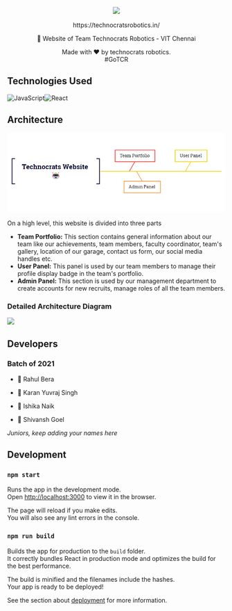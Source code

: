<p align="center">
  <img src="https://github.com/technocrats-robotics/tcr-website/blob/main/public/TcrLogoClean.png" width="128"/>
</p>

<p align="center">
  https://technocratsrobotics.in/
</p>

<p align="center">
  🚀 Website of Team Technocrats Robotics - VIT Chennai
</p>

<p align="center">
  Made with ❤️ by technocrats robotics. 
  <br>
  #GoTCR
</p>

## Technologies Used
<img src="https://img.shields.io/badge/-JavaScript-%23F7DF1E?logo=javascript&logoColor=black&style=for-the-badge" alt="JavaScript" /><img src="https://img.shields.io/badge/-React-%2361DAFB?logo=react&logoColor=black&style=for-the-badge" alt="React" />


## Architecture
<img src="https://github.com/technocrats-robotics/tcr-website/blob/main/docs/docs_1.png"/>

On a high level, this website is divided into three parts
- <b>Team Portfolio:</b> This section contains general information about our team like our achievements, team members, faculty coordinator, team's gallery, location of our garage, contact us form, our social media handles etc.
- <b>User Panel:</b> This panel is used by our team members to manage their profile display badge in the team's portfolio.
- <b>Admin Panel:</b> This section is used by our management department to create accounts for new recruits, manage roles of all the team members.

### Detailed Architecture Diagram

<img src="https://github.com/technocrats-robotics/tcr-website/blob/main/docs/architecture_diagram_updated.jpg"/>

## Developers
### Batch of 2021
- <p>🚀 Rahul Bera</p>
- <p>🚀 Karan Yuvraj Singh</p>
- <p>🚀 Ishika Naik</p>
- <p>🚀 Shivansh Goel</p>

<i>Juniors, keep adding your names here</i>

## Development 

### `npm start`

Runs the app in the development mode.\
Open [http://localhost:3000](http://localhost:3000) to view it in the browser.

The page will reload if you make edits.\
You will also see any lint errors in the console.

### `npm run build`

Builds the app for production to the `build` folder.\
It correctly bundles React in production mode and optimizes the build for the best performance.

The build is minified and the filenames include the hashes.\
Your app is ready to be deployed!

See the section about [deployment](https://facebook.github.io/create-react-app/docs/deployment) for more information.


